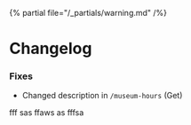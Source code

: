 {% partial file="/_partials/warning.md" /%}
# Changelog
### Fixes
* Changed description in `/museum-hours` (Get) 

fff
sas
ffaws
as
fffsa
